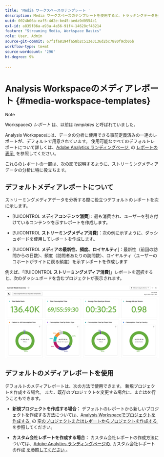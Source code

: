 ```yaml
---
title: 'Media ワークスペースのテンプレート '
description: Media ワークスペースのテンプレートを使用すると、トラッキングデータを分析できます。獲得メディアまたはストリーミングメディア用の標準テンプレートを選択するか、独自のカスタムテンプレートを作成します。
uuid: 0024b06a-eaf5-4d2e-be45-aeda9d0554c1
exl-id: a835f86a-a93a-4a56-91f4-14628cf48214
feature: "Streaming Media, Workspace Basics"
role: User, Admin
source-git-commit: 67f1fa8194fa58b2c513e3136d2bc7880f9cb06b
workflow-type: tm+mt
source-wordcount: '296'
ht-degree: 9%

---
```


# Analysis Workspaceのメディアレポート {#media-workspace-templates}

>[!NOTE]
>
>Workspaceの *レポート* は、以前は *templates* と呼ばれていました。

Analysis Workspaceには、データの分析に使用できる事前定義済みの一連のレポートが、デフォルトで用意されています。 使用可能なすべてのデフォルトレポートについて詳しくは、[Adobe Analytics ランディングページ &#x200B;](https://experienceleague.adobe.com/docs/analytics/analyze/landing.html?lang=en#menus) の [&#x200B; レポートの表示 &#x200B;](https://experienceleague.adobe.com/docs/analytics/analyze/landing.html?lang=ja) を参照してください。

これらのレポートの一部は、次の節で説明するように、ストリーミングメディアデータの分析に特に役立ちます。

## デフォルトメディアレポートについて

ストリーミングメディアデータを分析する際に役立つデフォルトのレポートを次に示します。

* [!UICONTROL **メディアコンテンツ消費**]：最も消費され、ユーザーを引き付けているコンテンツを示すレポートを作成します。

* [!UICONTROL **ストリーミングメディア消費**]：次の例に示すように、ダッシュボードを使用してレポートを作成します。

* [!UICONTROL **メディアの最新性、頻度、ロイヤルティ**]：最新性（前回の訪問からの日数）、頻度（訪問者あたりの訪問数）、ロイヤルティ（ユーザーのコホートがサイトに戻る頻度）を示すレポートを作成します

例えば、「[!UICONTROL **ストリーミングメディア消費**]」レポートを選択すると、次のダッシュボードを含むプロジェクトが表示されます。

![](/help/reporting/assets/aa-workspace.png)

## デフォルトのメディアレポートを使用

デフォルトのメディアレポートは、次の方法で使用できます。
新規プロジェクトを作成する場合。 また、既存のプロジェクトを変更する場合に、またはを行うこともできます。

* **新規プロジェクトを作成する場合：** デフォルトのレポートから新しいプロジェクトを作成する方法については、[Analysis Workspaceでプロジェクトを作成する &#x200B;](https://experienceleague.adobe.com/docs/analytics/analyze/analysis-workspace/build-workspace-project/create-projects.html?lang=en#create-a-project-from-a-blank-project-or-a-report) の [&#x200B; 空のプロジェクトまたはレポートからプロジェクトを作成する &#x200B;](https://experienceleague.adobe.com/docs/analytics/analyze/analysis-workspace/build-workspace-project/create-projects.html?lang=en#create-a-project-from-a-blank-project-or-a-report) を参照してください。

* **カスタム会社レポートを作成する場合：** カスタム会社レポートの作成方法については、[Adobe Analytics ランディングページの &#x200B;](https://experienceleague.adobe.com/docs/analytics/analyze/landing.html?lang=en#company-report) カスタム会社レポートの作成 [&#x200B; を参照してください &#x200B;](https://experienceleague.adobe.com/docs/analytics/analyze/landing.html?lang=ja)。
